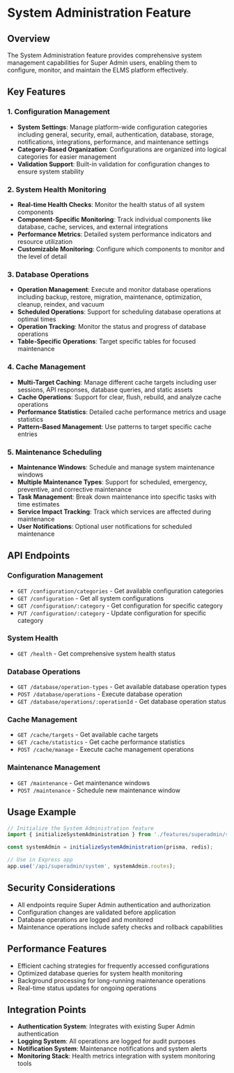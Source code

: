 # System Administration Feature

## Overview
The System Administration feature provides comprehensive system management capabilities for Super Admin users, enabling them to configure, monitor, and maintain the ELMS platform effectively.

## Key Features

### 1. Configuration Management
- **System Settings**: Manage platform-wide configuration categories including general, security, email, authentication, database, storage, notifications, integrations, performance, and maintenance settings
- **Category-Based Organization**: Configurations are organized into logical categories for easier management
- **Validation Support**: Built-in validation for configuration changes to ensure system stability

### 2. System Health Monitoring
- **Real-time Health Checks**: Monitor the health status of all system components
- **Component-Specific Monitoring**: Track individual components like database, cache, services, and external integrations
- **Performance Metrics**: Detailed system performance indicators and resource utilization
- **Customizable Monitoring**: Configure which components to monitor and the level of detail

### 3. Database Operations
- **Operation Management**: Execute and monitor database operations including backup, restore, migration, maintenance, optimization, cleanup, reindex, and vacuum
- **Scheduled Operations**: Support for scheduling database operations at optimal times
- **Operation Tracking**: Monitor the status and progress of database operations
- **Table-Specific Operations**: Target specific tables for focused maintenance

### 4. Cache Management
- **Multi-Target Caching**: Manage different cache targets including user sessions, API responses, database queries, and static assets
- **Cache Operations**: Support for clear, flush, rebuild, and analyze cache operations
- **Performance Statistics**: Detailed cache performance metrics and usage statistics
- **Pattern-Based Management**: Use patterns to target specific cache entries

### 5. Maintenance Scheduling
- **Maintenance Windows**: Schedule and manage system maintenance windows
- **Multiple Maintenance Types**: Support for scheduled, emergency, preventive, and corrective maintenance
- **Task Management**: Break down maintenance into specific tasks with time estimates
- **Service Impact Tracking**: Track which services are affected during maintenance
- **User Notifications**: Optional user notifications for scheduled maintenance

## API Endpoints

### Configuration Management
- `GET /configuration/categories` - Get available configuration categories
- `GET /configuration` - Get all system configurations
- `GET /configuration/:category` - Get configuration for specific category
- `PUT /configuration/:category` - Update configuration for specific category

### System Health
- `GET /health` - Get comprehensive system health status

### Database Operations
- `GET /database/operation-types` - Get available database operation types
- `POST /database/operations` - Execute database operation
- `GET /database/operations/:operationId` - Get database operation status

### Cache Management
- `GET /cache/targets` - Get available cache targets
- `GET /cache/statistics` - Get cache performance statistics
- `POST /cache/manage` - Execute cache management operations

### Maintenance Management
- `GET /maintenance` - Get maintenance windows
- `POST /maintenance` - Schedule new maintenance window

## Usage Example

```typescript
// Initialize the System Administration feature
import { initializeSystemAdministration } from './features/superadmin/system/system-administration.feature';

const systemAdmin = initializeSystemAdministration(prisma, redis);

// Use in Express app
app.use('/api/superadmin/system', systemAdmin.routes);
```

## Security Considerations
- All endpoints require Super Admin authentication and authorization
- Configuration changes are validated before application
- Database operations are logged and monitored
- Maintenance operations include safety checks and rollback capabilities

## Performance Features
- Efficient caching strategies for frequently accessed configurations
- Optimized database queries for system health monitoring
- Background processing for long-running maintenance operations
- Real-time status updates for ongoing operations

## Integration Points
- **Authentication System**: Integrates with existing Super Admin authentication
- **Logging System**: All operations are logged for audit purposes
- **Notification System**: Maintenance notifications and system alerts
- **Monitoring Stack**: Health metrics integration with system monitoring tools
